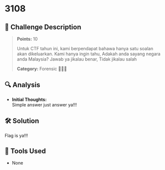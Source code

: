 # 3108

## 🧾 Challenge Description
> **Points:** 10  
>  
> Untuk CTF tahun ini, kami berpendapat bahawa hanya satu soalan akan dikeluarkan. Kami hanya ingin tahu, Adakah anda sayang negara anda Malaysia? Jawab ya jikalau benar, Tidak jikalau salah
>  
> **Category:** Forensic 🕵🏻‍♀️


## 🔍 Analysis
- **Initial Thoughts:**  
Simple answer just answer ya!!!

## 🛠️ Solution
Flag is ya!!! 

## 🧰 Tools Used
- None
